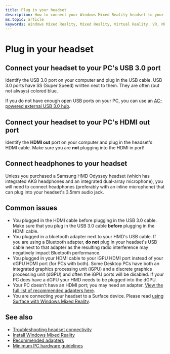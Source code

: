 ```yaml
---
title: Plug in your headset
description: How to connect your Windows Mixed Reality headset to your PC.
ms.topic: article
keywords: Windows Mixed Reality, Mixed Reality, Virtual Reality, VR, MR, headset, setup, get started
---
```


# Plug in your headset

## Connect your headset to your PC's USB 3.0 port

Identify the USB 3.0 port on your computer and plug in the USB cable. USB 3.0 ports have SS (Super Speed) written next to them. They are often (but not always) colored blue.

If you do not have enough open USB ports on your PC, you can use an [AC-powered external USB 3.0 hub](recommended-adapters-for-windows-mixed-reality-capable-pcs.md#using-external-usb-30-hubs-with-windows-mixed-reality-headsets).

## Connect your headset to your PC's HDMI out port

Identify the **HDMI out** port on your computer and plug in the headset's HDMI cable. Make sure you are **not** plugging into the HDMI in port!

## Connect headphones to your headset

Unless you purchased a Samsung HMD Odyssey headset (which has integrated AKG headphones and an integrated dual-array microphone), you will need to connect headphones (preferably with an inline microphone) that can plug into your headset's 3.5mm audio jack.

## Common issues
* You plugged in the HDMI cable before plugging in the USB 3.0 cable.  Make sure that you plug in the USB 3.0 cable **before** plugging in the HDMI cable.
* You plugged in a bluetooth adapter next to your HMD's USB cable.  If you are using a Bluetooth adapter, **do not** plug in your headset's USB cable next to that adapter as the resulting radio interference may negatively impact Bluetooth performance.
* You plugged in your HDMI cable to your iGPU HDMI port instead of your dGPU HDMI port (for PCs with both). Some Desktop PCs have both an integrated graphics processing unit (iGPU) and a discrete graphics processing unit (dGPU) and often the iGPU ports will be disabled. If your PC does have a dGPU your HMD needs to be plugged into the dGPU.  
* Your PC doesn't have an HDMI port; you may need an adapter. [View the full list of recommended adapters here](recommended-adapters-for-windows-mixed-reality-capable-pcs.md). 
* You are connecting your headset to a Surface device.  Please read [using Surface with Windows Mixed Reality](windows-mixed-reality-minimum-pc-hardware-compatibility-guidelines.md#windows-mixed-reality-and-surface).

## See also

* [Troubleshooting headset connectivity](headset-connectivity.md)
* [Install Windows Mixed Reality](install-windows-mixed-reality.md)
* [Recommended adapters](recommended-adapters-for-windows-mixed-reality-capable-pcs.md)
* [Minimum PC hardware guidelines](windows-mixed-reality-minimum-pc-hardware-compatibility-guidelines.md)
